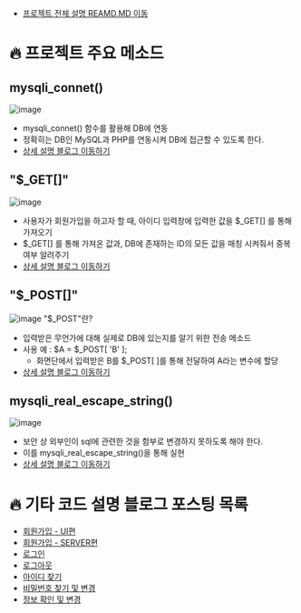 - [프로젝트 전체 설명 REAMD.MD 이동](https://github.com/irishNoah/SizeLab)

# 🔥 프로젝트 주요 메소드
## mysqli_connet() 
![image](https://github.com/irishNoah/SizeLab/assets/80700537/fe8fa326-f92a-4d7f-9281-55e7a4ee8200)
- mysqli_connet() 함수를 활용해 DB에 연동
- 정확히는 DB인 MySQL과 PHP를 연동시켜 DB에 접근할 수 있도록 한다.
- [상세 설명 블로그 이동하기](https://blog.naver.com/park_ckddud/222599987713) 

## "$_GET[]"
![image](https://github.com/irishNoah/SizeLab/assets/80700537/d1a35189-1952-4786-a006-a30d2ac07ed6)
- 사용자가 회원가입을 하고자 할 때, 아이디 입력창에 입력한 값을 $_GET[] 를 통해 가져오기
- $_GET[] 를 통해 가져온 값과, DB에 존재하는 ID의 모든 값을 매칭 시켜줘서 중복 여부 알려주기
- [상세 설명 블로그 이동하기](https://blog.naver.com/park_ckddud/222605645697) 

## "$_POST[]"
![image](https://github.com/irishNoah/SizeLab/assets/80700537/1b2cb736-1bcc-4e4f-9214-d12db8d604d0)
"$_POST"란?
- 입력받은 무언가에 대해 실제로 DB에 있는지를 알기 위한 전송 메소드
- 사용 예 : $A = $_POST[ 'B' ];
  - 화면단에서 입력받은 B를 $_POST[ ]를 통해 전달하여 A라는 변수에 할당
- [상세 설명 블로그 이동하기](https://blog.naver.com/park_ckddud/222605816149) 

## mysqli_real_escape_string()
![image](https://github.com/irishNoah/SizeLab/assets/80700537/daf48663-8b0e-4a79-993c-aba44079aaf7)
- 보안 상 외부인이 sql에 관련한 것을 함부로 변경하지 못하도록 해야 한다.
- 이를 mysqli_real_escape_string()을 통해 실현
- [상세 설명 블로그 이동하기](https://blog.naver.com/park_ckddud/222605816149) 

# 🔥 기타 코드 설명 블로그 포스팅 목록
- [회원가입 - UI편](https://blog.naver.com/park_ckddud/222605678915)
- [회원가입 - SERVER편](https://blog.naver.com/park_ckddud/222605816149)
- [로그인](https://blog.naver.com/park_ckddud/222605906972)
- [로그아웃](https://blog.naver.com/park_ckddud/222605924901)
- [아이디 찾기](https://blog.naver.com/park_ckddud/222606127307)
- [비밀번호 찾기 및 변경](https://blog.naver.com/park_ckddud/222606163330)
- [정보 확인 및 변경](https://blog.naver.com/park_ckddud/222606577107)
